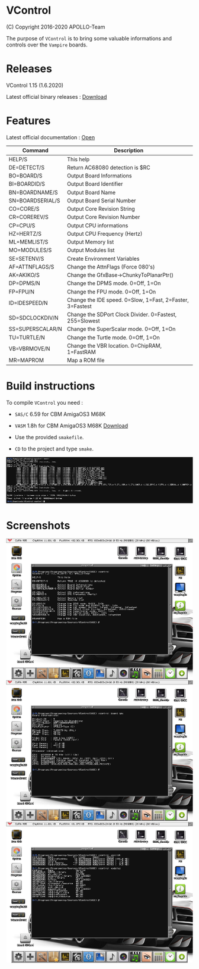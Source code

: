 # VControl

(C) Copyright 2016-2020 APOLLO-Team

The purpose of `VControl` is to bring some valuable informations and controls over the `Vampire` boards.


# Releases

VControl 1.15 (1.6.2020)

Latest official binary releases : [Download](https://www.apollo-accelerators.com/wiki/doku.php/saga:updates)


# Features

Latest official documentation : [Open](DOCUMENTATION.md#documentation)


Command | Description
------------ | -------------
HELP/S | This help
DE=DETECT/S | Return AC68080 detection is $RC
BO=BOARD/S | Output Board Informations
BI=BOARDID/S | Output Board Identifier
BN=BOARDNAME/S | Output Board Name
SN=BOARDSERIAL/S | Output Board Serial Number
CO=CORE/S | Output Core Revision String
CR=COREREV/S | Output Core Revision Number
CP=CPU/S | Output CPU informations
HZ=HERTZ/S | Output CPU Frequency (Hertz)
ML=MEMLIST/S | Output Memory list
MO=MODULES/S | Output Modules list
SE=SETENV/S | Create Environment Variables
AF=ATTNFLAGS/S | Change the AttnFlags (Force 080's)
AK=AKIKO/S | Change the GfxBase->ChunkyToPlanarPtr()
DP=DPMS/N | Change the DPMS mode. 0=Off, 1=On
FP=FPU/N | Change the FPU mode. 0=Off, 1=On
ID=IDESPEED/N | Change the IDE speed. 0=Slow, 1=Fast, 2=Faster, 3=Fastest
SD=SDCLOCKDIV/N | Change the SDPort Clock Divider. 0=Fastest, 255=Slowest
SS=SUPERSCALAR/N | Change the SuperScalar mode. 0=Off, 1=On
TU=TURTLE/N | Change the Turtle mode. 0=Off, 1=On
VB=VBRMOVE/N | Change the VBR location. 0=ChipRAM, 1=FastRAM
MR=MAPROM | Map a ROM file


# Build instructions

To compile `VControl` you need :

* `SAS/C` 6.59 for CBM AmigaOS3 M68K

* `VASM` 1.8h for CBM AmigaOS3 M68K [Download](http://sun.hasenbraten.de/vasm/bin/rel/vasmm68k_mot_os3.lha)

* Use the provided `smakefile`.

* `CD` to the project and type `smake`.

<img src="BuildInstructions.png" />


# Screenshots

<img src="Screenshot01.png" />

<img src="Screenshot02.png" />

<img src="Screenshot03.png" />
